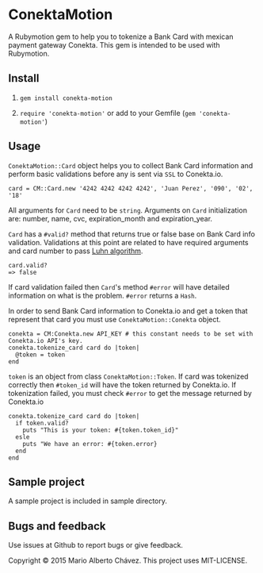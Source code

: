 # ConektaMotion
A Rubymotion gem to help you to tokenize a Bank Card with mexican payment gateway Conekta. This gem is intended to be used with Rubymotion.

## Install

1. `gem install conekta-motion`

2. `require 'conekta-motion'` or add to your Gemfile (`gem 'conekta-motion'`)

## Usage
`ConektaMotion::Card` object helps you to collect Bank Card information and perform basic validations before any is sent via `SSL` to Conekta.io.

    card = CM::Card.new '4242 4242 4242 4242', 'Juan Perez', '090', '02', '18'

All arguments for `Card` need to be `string`. Arguments on `Card` initialization are: number, name, cvc, expiration_month and expiration_year.

`Card` has a `#valid?` method that returns true or false base on Bank Card info validation. Validations at this point are related to have required arguments and card number to pass [Luhn algorithm](http://en.wikipedia.org/wiki/Luhn_algorithm).

    card.valid?
    => false

If card validation failed then `Card`'s method `#error` will have detailed information on what is the problem. `#error` returns a `Hash`.

In order to send Bank Card information to Conekta.io and get a token that represent that card you must use `ConektaMotion::Conekta` object.

    conekta = CM:Conekta.new API_KEY # this constant needs to be set with Conekta.io API's key.
    conekta.tokenize_card card do |token|
      @token = token
    end
  
`token` is an object from class `ConektaMotion::Token`. If card was tokenized correctly then `#token_id` will have the token returned by Conekta.io. If tokenization failed, you must check `#error` to get the message returned by Conekta.io

    conekta.tokenize_card card do |token|
      if token.valid?
        puts "This is your token: #{token.token_id}"
      esle
        puts "We have an error: #{token.error}
      end
    end

## Sample project
A sample project is included in sample directory.

## Bugs and feedback
Use issues at Github to report bugs or give feedback.

Copyright © 2015 Mario Alberto Chávez. This project uses MIT-LICENSE.

